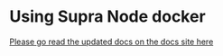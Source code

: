# Using Supra Node docker

[Please go read the updated docs on the docs site here](https://aptos.dev/nodes/validator-node/operator/running-validator-node/run-validator-node-using-docker/)
